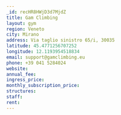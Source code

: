 ```yaml
---
_id: recHR8HWjD3d7MjdZ
title: Gam Climbing
layout: gym
region: Veneto
city: Mirano
address: Via taglio sinistro 65/i, 30035 
latitude: 45.4771256707252
longitude: 12.1193954518834
email: support@gamclimbing.eu
phone: +39 041 5284024
website: 
annual_fee: 
ingress_price: 
monthly_subscription_price: 
structures: 
staff: 
rent: 
---
```


